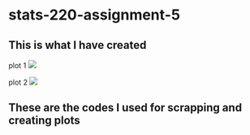 # stats-220-assignment-5


## This is what I have created 

plot 1
![](song_vis2.png)

plot 2
![](song_vis.png)

## These are the codes I used for scrapping and creating plots

```







```
